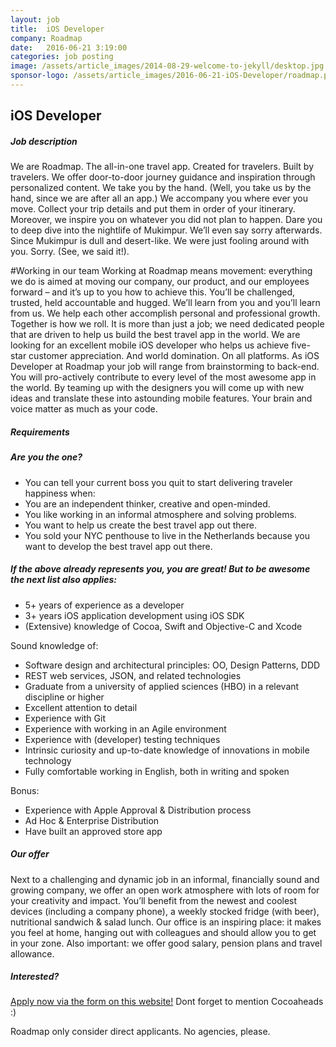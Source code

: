 ```yaml
---
layout: job
title:  iOS Developer
company: Roadmap
date:   2016-06-21 3:19:00
categories: job posting
image: /assets/article_images/2014-08-29-welcome-to-jekyll/desktop.jpg
sponsor-logo: /assets/article_images/2016-06-21-iOS-Developer/roadmap.png
---
```


## iOS Developer

##### Job description

We are Roadmap. The all-in-one travel app. Created for travelers. Built by travelers. We offer door-to-door journey guidance and inspiration through personalized content. We take you by the hand. (Well, you take us by the hand, since we are after all an app.) We accompany you where ever you move. Collect your trip details and put them in order of your itinerary. Moreover, we inspire you on whatever you did not plan to happen. Dare you to deep dive into the nightlife of Mukimpur. We’ll even say sorry afterwards. Since Mukimpur is dull and desert-like. We were just fooling around with you. Sorry. (See, we said it!).

#Working in our team
Working at Roadmap means movement: everything we do is aimed at moving our company, our product, and our employees forward – and it’s up to you how to achieve this. You’ll be challenged, trusted, held accountable and hugged. We’ll learn from you and you’ll learn from us. We help each other accomplish personal and professional growth. Together is how we roll. It is more than just a job; we need dedicated people that are driven to help us build the best travel app in the world. 
We are looking for an excellent mobile iOS developer who helps us achieve five-star customer appreciation. And world domination. On all platforms. 
As iOS Developer at Roadmap your job will range from brainstorming to back-end. You will pro-actively contribute to every level of the most awesome app in the world. By teaming up with the designers you will come up with new ideas and translate these into astounding mobile features. Your brain and voice matter as much as your code.

##### Requirements

##### Are you the one?
- You can tell your current boss you quit to start delivering traveler happiness when:
- You are an independent thinker, creative and open-minded.
- You like working in an informal atmosphere and solving problems.
- You want to help us create the best travel app out there.
- You sold your NYC penthouse to live in the Netherlands because you want to develop the best travel app out there.

##### If the above already represents you, you are great! But to be awesome the next list also applies:
- 5+ years of experience as a developer
- 3+ years iOS application development using iOS SDK
- (Extensive) knowledge of Cocoa, Swift and Objective-C and Xcode

Sound knowledge of:
- Software design and architectural principles: OO, Design Patterns, DDD
- REST web services, JSON, and related technologies
- Graduate from a university of applied sciences (HBO) in a relevant discipline or higher
- Excellent attention to detail
- Experience with Git
- Experience with working in an Agile environment
- Experience with (developer) testing techniques
- Intrinsic curiosity and up-to-date knowledge of innovations in mobile technology
- Fully comfortable working in English, both in writing and spoken

Bonus:
- Experience with Apple Approval & Distribution process
- Ad Hoc & Enterprise Distribution
- Have built an approved store app

##### Our offer
Next to a challenging and dynamic job in an informal, financially sound and growing company, we offer an open work atmosphere with lots of room for your creativity and impact. You’ll benefit from the newest and coolest devices (including a company phone), a weekly stocked fridge (with beer), nutritional sandwich & salad lunch. Our office is an inspiring place: it makes you feel at home, hanging out with colleagues and should allow you to get in your zone. Also important: we offer good salary, pension plans and travel allowance.


##### Interested?

[Apply now via the form on this website!](http://careers.getroadmap.com/o/ios-developer)
Dont forget to mention Cocoaheads :)

Roadmap only consider direct applicants. No agencies, please.

